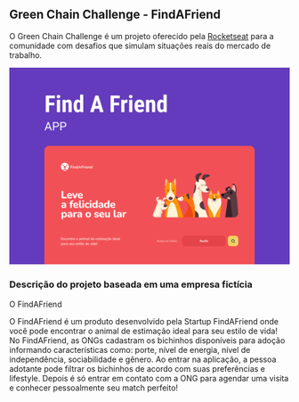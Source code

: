 
## Green Chain Challenge - FindAFriend
O Green Chain Challenge é um projeto oferecido pela <a href="https://www.rocketseat.com.br/">Rocketseat</a> para a comunidade com desafios que simulam situações reais do mercado de trabalho.

![cover](https://github.com/carolferreiradev/gcc-find-a-friend-web/blob/main/public/cover.png)

### Descrição do projeto baseada em uma empresa fictícia

O FindAFriend

O FindAFriend é um produto desenvolvido pela Startup FindAFriend onde você pode encontrar o animal de estimação ideal para seu estilo de vida! 
No FindAFriend, as ONGs cadastram os bichinhos disponíveis para adoção informando características como: porte, nível de energia, nível de independência, sociabilidade e gênero. 
Ao entrar na aplicação, a pessoa adotante pode filtrar os bichinhos de acordo com suas preferências e lifestyle. Depois é só entrar em contato com a ONG para agendar uma visita e conhecer pessoalmente seu match perfeito!
